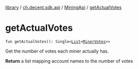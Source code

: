 [library](../../index.md) / [ch.decent.sdk.api](../index.md) / [MiningApi](index.md) / [getActualVotes](./get-actual-votes.md)

# getActualVotes

`fun getActualVotes(): Single<`[`List`](https://kotlinlang.org/api/latest/jvm/stdlib/kotlin.collections/-list/index.html)`<`[`MinerVotes`](../../ch.decent.sdk.model/-miner-votes/index.md)`>>`

Get the number of votes each miner actually has.

**Return**
a list mapping account names to the number of votes

